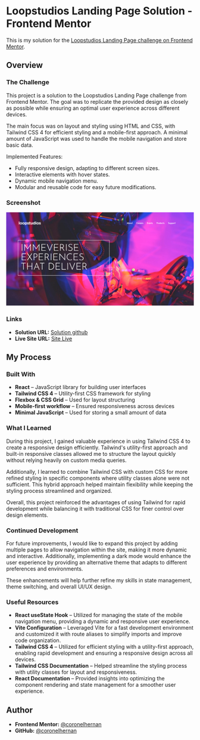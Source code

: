 # Loopstudios Landing Page Solution - Frontend Mentor  

This is my solution for the [Loopstudios Landing Page challenge on Frontend Mentor](https://www.frontendmentor.io/challenges/loopstudios-landing-page-N88J5Onjw). 

## Overview  

### The Challenge  

This project is a solution to the Loopstudios Landing Page challenge from Frontend Mentor. The goal was to replicate the provided design as closely as possible while ensuring an optimal user experience across different devices.

The main focus was on layout and styling using HTML and CSS, with Tailwind CSS 4 for efficient styling and a mobile-first approach. A minimal amount of JavaScript was used to handle the mobile navigation and store basic data.

Implemented Features:
- Fully responsive design, adapting to different screen sizes.
- Interactive elements with hover states.
- Dynamic mobile navigation menu.
- Modular and reusable code for easy future modifications.  

### Screenshot  

![Project Screenshot](./public/images/Landing-loopstudios.png)  

### Links  

- **Solution URL:** [Solution github](https://github.com/coronelhernan/landing-page-loopstudios)  
- **Live Site URL:** [Site Live](https://landing-loopstudios2025.netlify.app/)  

## My Process  

### Built With  

- **React** – JavaScript library for building user interfaces  
- **Tailwind CSS 4** – Utility-first CSS framework for styling  
- **Flexbox & CSS Grid** – Used for layout structuring  
- **Mobile-first workflow** – Ensured responsiveness across devices  
- **Minimal JavaScript** – Used for storing a small amount of data  

### What I Learned  

During this project, I gained valuable experience in using Tailwind CSS 4 to create a responsive design efficiently. Tailwind's utility-first approach and built-in responsive classes allowed me to structure the layout quickly without relying heavily on custom media queries.

Additionally, I learned to combine Tailwind CSS with custom CSS for more refined styling in specific components where utility classes alone were not sufficient. This hybrid approach helped maintain flexibility while keeping the styling process streamlined and organized.

Overall, this project reinforced the advantages of using Tailwind for rapid development while balancing it with traditional CSS for finer control over design elements.

### Continued Development  

For future improvements, I would like to expand this project by adding multiple pages to allow navigation within the site, making it more dynamic and interactive. Additionally, implementing a dark mode would enhance the user experience by providing an alternative theme that adapts to different preferences and environments.

These enhancements will help further refine my skills in state management, theme switching, and overall UI/UX design.  

### Useful Resources  

- **React useState Hook** – Utilized for managing the state of the mobile navigation menu, providing a dynamic and responsive user experience.
- **Vite Configuration** – Leveraged Vite for a fast development environment and customized it with route aliases to simplify imports and improve code organization.
- **Tailwind CSS 4** – Utilized for efficient styling with a utility-first approach, enabling rapid development and ensuring a responsive design across all devices.
- **Tailwind CSS Documentation** – Helped streamline the styling process with utility classes for layout and responsiveness.
- **React Documentation** – Provided insights into optimizing the component rendering and state management for a smoother user experience.

## Author  

- **Frontend Mentor:** [@coronelhernan](https://www.frontendmentor.io/profile/coronelhernan)
- **GitHub:** [@coronelhernan](https://github.com/coronelhernan)
